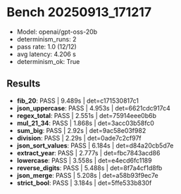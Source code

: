 # Bench 20250913_171217
- Model: openai/gpt-oss-20b
- determinism_runs: 2
- pass rate: 1.0 (12/12)
- avg latency: 4.206 s
- determinism_ok: True

## Results
- **fib_20**: PASS | 9.489s | det=c171530817c1
- **json_uppercase**: PASS | 4.953s | det=6621cdc917c4
- **regex_total**: PASS | 2.551s | det=75914eee0b6b
- **mul_21_34**: PASS | 1.868s | det=3acc03b58fc0
- **sum_big**: PASS | 2.92s | det=9ac58e03f982
- **division**: PASS | 2.29s | det=0ade7c2cf97f
- **json_sort_values**: PASS | 6.184s | det=d84a20cb5d7e
- **extract_year**: PASS | 2.777s | det=fbc7843acd86
- **lowercase**: PASS | 3.558s | det=e4ecd6fc1189
- **reverse_digits**: PASS | 5.488s | det=8f7a4cf1d8fb
- **json_merge**: PASS | 5.208s | det=a58b93f9ec7e
- **strict_bool**: PASS | 3.184s | det=5ffe533b830f